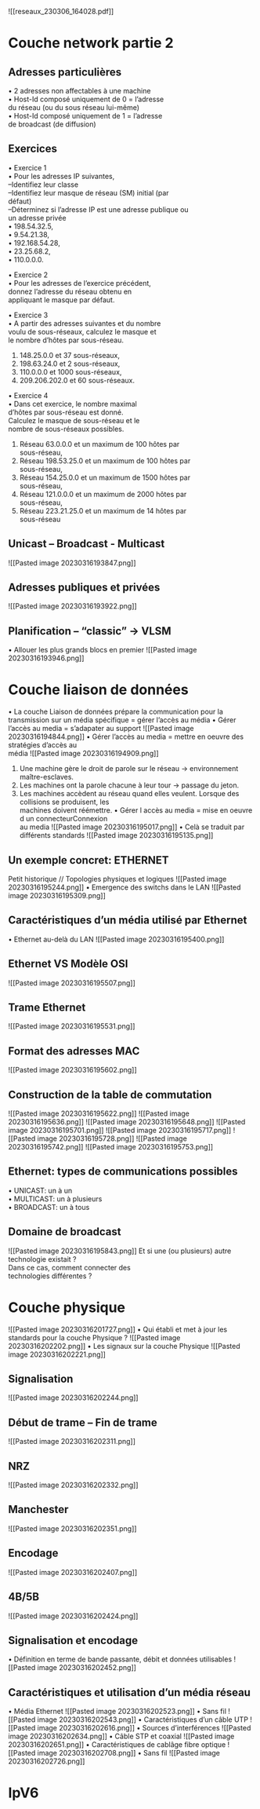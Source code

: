 
![[reseaux_230306_164028.pdf]]

# Couche network partie 2
## Adresses particulières
• 2 adresses non affectables à une machine  
• Host-Id composé uniquement de 0 = l’adresse  
du réseau (ou du sous réseau lui-même)  
• Host-Id composé uniquement de 1 = l’adresse  
de broadcast (de diffusion)
## Exercices
• Exercice 1  
• Pour les adresses IP suivantes,  
–Identifiez leur classe  
–Identifiez leur masque de réseau (SM) initial (par  
défaut)  
–Déterminez si l’adresse IP est une adresse publique ou  
un adresse privée  
• 198.54.32.5,  
• 9.54.21.38,  
• 192.168.54.28,  
• 23.25.68.2,  
• 110.0.0.0.

• Exercice 2  
• Pour les adresses de l’exercice précédent,  
donnez l’adresse du réseau obtenu en  
appliquant le masque par défaut.

• Exercice 3  
• A partir des adresses suivantes et du nombre  
voulu de sous-réseaux, calculez le masque et  
le nombre d’hôtes par sous-réseau.  
1. 148.25.0.0 et 37 sous-réseaux,  
2. 198.63.24.0 et 2 sous-réseaux,  
3. 110.0.0.0 et 1000 sous-réseaux,  
4. 209.206.202.0 et 60 sous-réseaux.

• Exercice 4  
• Dans cet exercice, le nombre maximal  
d’hôtes par sous-réseau est donné.  
Calculez le masque de sous-réseau et le  
nombre de sous-réseaux possibles.  
1. Réseau 63.0.0.0 et un maximum de 100 hôtes par  
sous-réseau,  
2. Réseau 198.53.25.0 et un maximum de 100 hôtes par  
sous-réseau,  
3. Réseau 154.25.0.0 et un maximum de 1500 hôtes par  
sous-réseau,  
4. Réseau 121.0.0.0 et un maximum de 2000 hôtes par  
sous-réseau,  
5. Réseau 223.21.25.0 et un maximum de 14 hôtes par  
sous-réseau
## Unicast – Broadcast - Multicast
![[Pasted image 20230316193847.png]]
## Adresses publiques et privées
![[Pasted image 20230316193922.png]]
## Planification – “classic” → VLSM
• Allouer les plus grands blocs en premier
![[Pasted image 20230316193946.png]]
# Couche liaison de données
• La couche Liaison de données prépare la communication pour la  
transmission sur un média spécifique = gérer l’accès au média
• Gérer l’accès au media = s’adapater au support
![[Pasted image 20230316194844.png]]
• Gérer l’accès au media = mettre en oeuvre des stratégies d’accès au  
média
![[Pasted image 20230316194909.png]]
1. Une machine gère le droit de parole sur le réseau → environnement maître-esclaves.  
2. Les machines ont la parole chacune à leur tour → passage du jeton.  
3. Les machines accèdent au réseau quand elles veulent. Lorsque des collisions se produisent, les  
machines doivent réémettre.
• Gérer l accès au media = mise en oeuvre d un connecteurConnexion  
au media
![[Pasted image 20230316195017.png]]
• Celà se traduit par différents standards
![[Pasted image 20230316195135.png]]
## Un exemple concret:  ETHERNET
Petit historique // Topologies physiques et logiques
![[Pasted image 20230316195244.png]]
• Emergence des switchs dans le LAN
![[Pasted image 20230316195309.png]]
## Caractéristiques d’un média utilisé par Ethernet
• Ethernet au-delà du LAN
![[Pasted image 20230316195400.png]]
## Ethernet VS Modèle OSI
![[Pasted image 20230316195507.png]]
## Trame Ethernet
![[Pasted image 20230316195531.png]]
## Format des adresses MAC
![[Pasted image 20230316195602.png]]
## Construction de la table de commutation
![[Pasted image 20230316195622.png]]
![[Pasted image 20230316195636.png]]
![[Pasted image 20230316195648.png]]
![[Pasted image 20230316195701.png]]
![[Pasted image 20230316195717.png]]
![[Pasted image 20230316195728.png]]
![[Pasted image 20230316195742.png]]
![[Pasted image 20230316195753.png]]
## Ethernet: types de communications possibles
• UNICAST: un à un  
• MULTICAST: un à plusieurs  
• BROADCAST: un à tous
## Domaine de broadcast
![[Pasted image 20230316195843.png]]
Et si une (ou plusieurs) autre  
technologie existait ?  
Dans ce cas, comment connecter des  
technologies différentes ?
# Couche physique
![[Pasted image 20230316201727.png]]
• Qui établi et met à jour les standards pour la couche Physique ?
![[Pasted image 20230316202202.png]]
• Les signaux sur la couche Physique
![[Pasted image 20230316202221.png]]
## Signalisation
![[Pasted image 20230316202244.png]]
## Début de trame – Fin de trame
![[Pasted image 20230316202311.png]]
## NRZ
![[Pasted image 20230316202332.png]]
## Manchester
![[Pasted image 20230316202351.png]]
## Encodage
![[Pasted image 20230316202407.png]]
## 4B/5B
![[Pasted image 20230316202424.png]]
## Signalisation et encodage
• Définition en terme de bande passante, débit et données utilisables
![[Pasted image 20230316202452.png]]
## Caractéristiques et utilisation d’un média réseau
• Média Ethernet
![[Pasted image 20230316202523.png]]
• Sans fil
![[Pasted image 20230316202543.png]]
• Caractéristiques d’un câble UTP
![[Pasted image 20230316202616.png]]
• Sources d’interférences
![[Pasted image 20230316202634.png]]
• Câble STP et coaxial
![[Pasted image 20230316202651.png]]
• Caractéristiques de cablâge fibre optique
![[Pasted image 20230316202708.png]]
• Sans fil
![[Pasted image 20230316202726.png]]
# IpV6